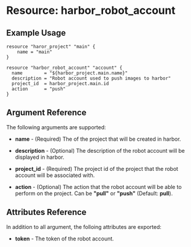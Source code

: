 # Resource: harbor_robot_account

## Example Usage
```hcl
resource "haror_project" "main" {
    name = "main"
}

resource "harbor_robot_account" "account" {
  name        = "${harbor_project.main.name}"
  description = "Robot account used to push images to harbor"
  project_id  = harbor_project.main.id
  action      = "push"
}
```

## Argument Reference
The following arguments are supported:

* **name** - (Required) The of the project that will be created in harbor.

* **description** - (Optional) The description of the robot account will be displayed in harbor.

* **project_id** - (Required) The project id of the project that the robot account will be associated with.

* **action** - (Optional) The action that the robot account will be able to perform on the project. Can be **"pull"** or **"push"** (Default: **pull**).

## Attributes Reference
In addition to all argument, the folloing attributes are exported:

* **token** - The token of the robot account.